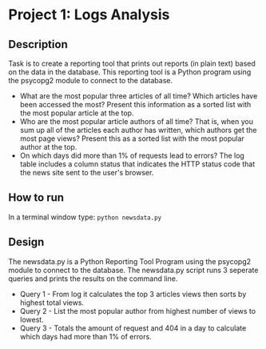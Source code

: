 # Project 1: Logs Analysis
## Description
Task is to create a reporting tool that prints out reports (in plain text) based on the data in the database. This reporting tool is a Python program using the psycopg2 module to connect to the database.

* What are the most popular three articles of all time? Which articles have been accessed the most? Present this information as a sorted list with the most popular article at the top.
* Who are the most popular article authors of all time? That is, when you sum up all of the articles each author has written, which authors get the most page views? Present this as a sorted list with the most popular author at the top.
* On which days did more than 1% of requests lead to errors? The log table includes a column status that indicates the HTTP status code that the news site sent to the user's browser.

## How to run
In a terminal window type:
`python newsdata.py`

## Design
The newsdata.py is a Python Reporting Tool Program using the psycopg2 module to connect to the database.  The newsdata.py script runs 3 seperate queries and prints the results on the command line.
* Query 1 - From log it calculates the top 3 articles views then sorts by highest total views.
* Query 2 - List the most popular author from highest number of views to lowest.
* Query 3 - Totals the amount of request and 404 in a day to calculate which days had more than 1% of errors.
